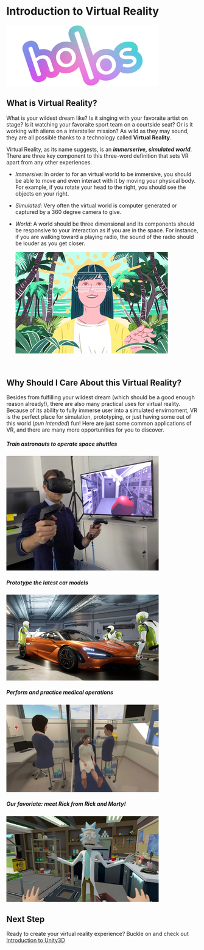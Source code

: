 # Introduction to Virtual Reality
<img src="Docs/Holos%20Logo.png" alt="Holos Logo" width="400"/>

<br/> 

## What is Virtual Reality?
What is your wildest dream like? Is it singing with your favoraite artist on stage? Is it watching your favoraite sport team on a courtside seat? Or is it working with aliens on a intersteller mission? As wild as they may sound, they are all possible thanks to a technology called **Virtual Reality**. 

Virtual Reality, as its name suggests, is an ***immerserive, simulated world***. There are three key component to this three-word definition that sets VR apart from any other experiences. 
- *Immersive*: In order to for an virtual world to be immersive, you should be able to move and even interact with it by moving your physical body. For example, if you rotate your head to the right, you should see the objects on your right.
- *Simulated*: Very often the virtual world is computer generated or captured by a 360 degree camera to give.
- *World*: A world should be three dimensional and its components should be responsive to your interaction as if you are in the space. For instance, if you are walking toward a playing radio, the sound of the radio should be louder as you get closer. 
    
    <img src="Docs/women_vr_forest.webp" alt="Girl In VR" width="400"/>

<br/> 

## Why Should I Care About this Virtual Reality?
Besides from fulfilling your wildest dream (which should be a good enough reason already!), there are also many practical uses for virtual reality. Because of its ability to fully immerse user into a simulated envirnoment, VR is the perfect place for simulation, prototyping, or just having some out of this world (*pun intended*) fun! Here are just some common applications of VR, and there are many more opportunities for you to discover.



##### Train astronauts to operate space shuttles
<img src="Docs/astronaut_in_vr.jpg" alt="astronauts In VR" width="400"/>
<br/> 



##### Prototype the latest car models
<img src="Docs/car_prototype_vr.jpg" alt="Cars In VR" width="400"/>
<br/> 



##### Perform and practice medical operations 
<img src="Docs/medial_vr.jpg" alt="Medical In VR" width="400"/>
<br/> 



##### Our favoriate: meet Rick from *Rick and Morty*! 
<img src="Docs/rick_morty_vr.webp" alt="Medical In VR" width="400"/>
<br/> 

## Next Step
Ready to create your virtual reality experience? Buckle on and check out [Introduction to Unity3D](/IntroductionToUnity.md)


